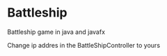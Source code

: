 # Battleship
Battleship game in java and javafx


Change ip addres in the BattleShipController to yours


